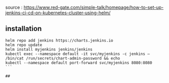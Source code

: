 source : https://www.red-gate.com/simple-talk/homepage/how-to-set-up-jenkins-ci-cd-on-kubernetes-cluster-using-helm/

## installation

````
helm repo add jenkins https://charts.jenkins.io
helm repo update
helm install myjenkins jenkins/jenkins
kubectl exec --namespace default -it svc/myjenkins -c jenkins – 
/bin/cat /run/secrets/chart-admin-password && echo
kubectl --namespace default port-forward svc/myjenkins 8080:8080
```

## 